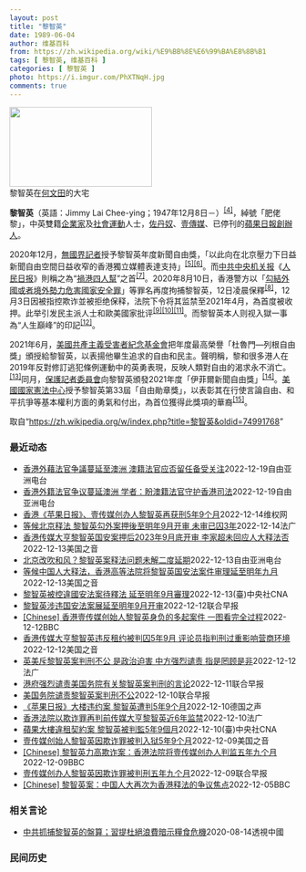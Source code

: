 ```yaml
---
layout: post
title: "黎智英"
date: 1989-06-04
author: 维基百科
from: https://zh.wikipedia.org/wiki/%E9%BB%8E%E6%99%BA%E8%8B%B1
tags: [ 黎智英, 维基百科 ]
categories: [ 黎智英 ]
photo: https://i.imgur.com/PhXTNqH.jpg
comments: true
---
```

<div class="mw-parser-output"><div id="noteTA-97071178" class="noteTA"><div class="noteTA-group"><div data-noteta-group-source="module" data-noteta-group="IT"></div></div><div class="noteTA-local"><div data-noteta-code="zh:巧克力; zh-tw:巧克力; zh-hk:朱古力; zh-cn:巧克力;"></div><div data-noteta-code="zh-tw:黑道; zh-hk:黑社會; zh-cn:黑社会;"></div><div data-noteta-code="zh-tw:飯店; zh-hk:酒店; zh-cn:饭店;"></div><div data-noteta-code="zh-tw:伍佛維茲; zh-hk:沃夫維茲 ;zh-cn:沃尔福威茨;"></div></div></div>

<div class="thumb tright"><div class="thumbinner" style="width:252px;"><a href="/wiki/File:Jimmy_Lai_Chee-ying_home_in_Ho_Man_Tin_20200418.png" class="image"><img alt="" src="//upload.wikimedia.org/wikipedia/commons/thumb/9/9f/Jimmy_Lai_Chee-ying_home_in_Ho_Man_Tin_20200418.png/250px-Jimmy_Lai_Chee-ying_home_in_Ho_Man_Tin_20200418.png" decoding="async" width="250" height="140" class="thumbimage" srcset="//upload.wikimedia.org/wikipedia/commons/thumb/9/9f/Jimmy_Lai_Chee-ying_home_in_Ho_Man_Tin_20200418.png/375px-Jimmy_Lai_Chee-ying_home_in_Ho_Man_Tin_20200418.png 1.5x, //upload.wikimedia.org/wikipedia/commons/thumb/9/9f/Jimmy_Lai_Chee-ying_home_in_Ho_Man_Tin_20200418.png/500px-Jimmy_Lai_Chee-ying_home_in_Ho_Man_Tin_20200418.png 2x" data-file-width="861" data-file-height="481"></a>  <div class="thumbcaption"><div class="magnify"><a href="/wiki/File:Jimmy_Lai_Chee-ying_home_in_Ho_Man_Tin_20200418.png" class="internal" title="放大"></a></div>黎智英在<a href="/wiki/%E4%BD%95%E6%96%87%E7%94%B0" title="何文田">何文田</a>的大宅</div></div></div>
<p><b>黎智英</b>（英語：<span lang="en">Jimmy Lai Chee-ying</span>；1947年12月8日<span class="useeditintro" title="Template:BLP editintro">－</span>）<sup id="cite_ref-7" class="reference"><a href="#cite_note-7">[4]</a></sup>，綽號「肥佬黎」，中英雙籍<a href="/wiki/%E4%BC%81%E4%B8%9A%E5%AE%B6" title="企业家">企業家</a>及<a href="/wiki/%E7%A4%BE%E6%9C%83%E9%81%8B%E5%8B%95" title="社會運動">社會運動</a>人士，<a href="/wiki/%E4%BD%90%E4%B8%B9%E5%A5%B4" title="佐丹奴">佐丹奴</a>、<a href="/wiki/%E5%A3%B9%E5%82%B3%E5%AA%92" title="壹傳媒">壹傳媒</a>、已停刊的<a href="/wiki/%E8%98%8B%E6%9E%9C%E6%97%A5%E5%A0%B1_(%E9%A6%99%E6%B8%AF)" title="蘋果日報 (香港)">蘋果日報</a><a href="/wiki/%E5%89%B5%E8%BE%A6%E4%BA%BA" class="mw-redirect" title="創辦人">創辦人</a>。
</p><p>2020年12月，<a href="/wiki/%E7%84%A1%E5%9C%8B%E7%95%8C%E8%A8%98%E8%80%85" class="mw-redirect" title="無國界記者">無國界記者</a>授予黎智英年度新聞自由獎，「以此向在北京壓力下日益新聞自由空間日益收窄的香港獨立媒體表達支持」<sup id="cite_ref-8" class="reference"><a href="#cite_note-8">[5]</a></sup><sup id="cite_ref-9" class="reference"><a href="#cite_note-9">[6]</a></sup>。而<a href="/wiki/%E4%B8%AD%E5%85%B1%E4%B8%AD%E5%A4%AE%E6%9C%BA%E5%85%B3%E6%8A%A5" title="中共中央机关报">中共中央机关报</a>《<a href="/wiki/%E4%BA%BA%E6%B0%91%E6%97%A5%E6%8A%A5" title="人民日报">人民日报</a>》則稱之為“<a href="/wiki/%E7%A5%B8%E6%B8%AF%E5%9B%9B%E4%BA%BA%E5%B8%AE" title="祸港四人帮">禍港四人幫</a>”之首<sup id="cite_ref-王平2019_10-0" class="reference"><a href="#cite_note-王平2019-10">[7]</a></sup>。2020年8月10日，香港警方以「<a href="/wiki/%E4%B8%AD%E8%8F%AF%E4%BA%BA%E6%B0%91%E5%85%B1%E5%92%8C%E5%9C%8B%E9%A6%99%E6%B8%AF%E7%89%B9%E5%88%A5%E8%A1%8C%E6%94%BF%E5%8D%80%E7%B6%AD%E8%AD%B7%E5%9C%8B%E5%AE%B6%E5%AE%89%E5%85%A8%E6%B3%95" title="中華人民共和國香港特別行政區維護國家安全法">勾結外國或者境外勢力危害國家安全罪</a>」等罪名再度拘捕黎智英，12日凌晨保釋<sup id="cite_ref-auto_11-0" class="reference"><a href="#cite_note-auto-11">[8]</a></sup>，12月3日因被指控欺诈並被拒绝保释，法院下令将其监禁至2021年4月，為首度被收押。此举引发民主派人士和歐美國家批评<sup id="cite_ref-12" class="reference"><a href="#cite_note-12">[9]</a></sup><sup id="cite_ref-13" class="reference"><a href="#cite_note-13">[10]</a></sup><sup id="cite_ref-over100_14-0" class="reference"><a href="#cite_note-over100-14">[11]</a></sup>。而黎智英本人则视入獄一事為“人生巔峰”的印記<sup id="cite_ref-15" class="reference"><a href="#cite_note-15">[12]</a></sup>。
</p><p>2021年6月，<a href="/wiki/%E5%85%B1%E7%94%A2%E4%B8%BB%E7%BE%A9%E5%8F%97%E9%9B%A3%E8%80%85%E7%B4%80%E5%BF%B5%E5%9F%BA%E9%87%91%E6%9C%83" title="共產主義受難者紀念基金會">美國共產主義受害者紀念基金會</a>把年度最高榮譽「杜魯門—列根自由獎」頒授給黎智英，以表揚他畢生追求的自由和民主。聲明稱，黎和很多港人在2019年反對修訂逃犯條例運動中的英勇表現，反映人類對自由的渴求永不消亡。<sup id="cite_ref-16" class="reference"><a href="#cite_note-16">[13]</a></sup>同月，<a href="/wiki/%E4%BF%9D%E8%AD%B7%E8%A8%98%E8%80%85%E5%A7%94%E5%93%A1%E6%9C%83" title="保護記者委員會">保護記者委員會</a>向黎智英頒發2021年度「伊菲爾新聞自由獎」<sup id="cite_ref-17" class="reference"><a href="#cite_note-17">[14]</a></sup>。<a href="/wiki/%E5%9C%8B%E5%AE%B6%E6%86%B2%E6%B3%95%E4%B8%AD%E5%BF%83" title="國家憲法中心">美國國家憲法中心</a>授予黎智英第33屆「自由勛章獎」，以表彰其在行使言論自由、和平抗爭等基本權利方面的勇氣和付出，為首位獲得此獎項的華裔<sup id="cite_ref-18" class="reference"><a href="#cite_note-18">[15]</a></sup>。
</p>
</div><noscript><img src="//zh.wikipedia.org/wiki/Special:CentralAutoLogin/start?type=1x1" alt="" title="" width="1" height="1" style="border: none; position: absolute;"></noscript>
<div class="printfooter" data-nosnippet="">取自“<a dir="ltr" href="https://zh.wikipedia.org/w/index.php?title=黎智英&amp;oldid=74991768">https://zh.wikipedia.org/w/index.php?title=黎智英&amp;oldid=74991768</a>”</div><div id="recent-news"><h3>最近动态</h3><ul><li><a href="https://nodebe4.github.io/waimei/2022-12-19/%E9%A6%99%E6%B8%AF%E5%A4%96%E8%97%89%E6%B3%95%E5%AE%98%E4%BA%89%E8%AD%B0%E8%94%93%E5%BB%B6%E8%87%B3%E6%BE%B3%E6%B4%B2-%E6%BE%B3%E7%B1%8D%E6%B3%95%E5%AE%98%E5%BA%94%E5%90%A6%E7%95%99%E4%BB%BB%E5%A4%87%E5%8F%97%E5%85%B3%E6%B3%A8" title="香港外藉法官争議蔓延至澳洲 澳籍法官应否留任备受关注—— 香港黎智英案近日成為國際輿論焦點;連帶有關《港區國安法》實施造成香港法治備受衝擊的問題,也再度引起國際關注。隨著香港司法獨立日益受到質疑...">香港外藉法官争議蔓延至澳洲   澳籍法官应否留任备受关注</a><time>2022-12-19</time><a class="tag">自由亚洲电台</a></li>
<li><a href="https://nodebe4.github.io/waimei/2022-12-19/%E9%A6%99%E6%B8%AF%E5%A4%96%E7%B1%8D%E6%B3%95%E5%AE%98%E4%BA%89%E8%AE%AE%E8%94%93%E5%BB%B6%E6%BE%B3%E6%B4%B2-%E5%AD%A6%E8%80%85-%E7%9B%BC%E6%BE%B3%E7%B1%8D%E6%B3%95%E5%AE%98%E5%AE%88%E6%8A%A4%E9%A6%99%E6%B8%AF%E5%8F%B8%E6%B3%95" title="香港外籍法官争议蔓延澳洲 学者：盼澳籍法官守护香港司法—— 香港黎智英案近日成为国际舆论焦点；连带有关《港区国安法》实施造成香港法治备受冲击的问题，也再度引起国际关注。随着香港司法独立日益受到质...">香港外籍法官争议蔓延澳洲 学者：盼澳籍法官守护香港司法</a><time>2022-12-19</time><a class="tag">自由亚洲电台</a></li>
<li><a href="https://nodebe4.github.io/waimei/2022-12-14/%E9%A6%99%E6%B8%AF-%E8%8B%B9%E6%9E%9C%E6%97%A5%E6%8A%A5-%E5%A3%B9%E4%BC%A0%E5%AA%92%E5%88%9B%E5%8A%9E%E4%BA%BA%E9%BB%8E%E6%99%BA%E8%8B%B1%E5%86%8D%E8%8E%B7%E5%88%915%E5%B9%B49%E4%B8%AA%E6%9C%88" title="香港《苹果日报》、壹传媒创办人黎智英再获刑5年9个月—— （维权网信息中心报道）2022年12月15日，本网获悉:香港当局再次对支持民主人权的香港《苹果日报》、壹传媒创办人黎智英判刑5年9个月。...">香港《苹果日报》、壹传媒创办人黎智英再获刑5年9个月</a><time>2022-12-14</time><a class="tag">维权网</a></li>
<li><a href="https://nodebe4.github.io/waimei/2022-12-14/%E7%AD%89%E5%80%99%E5%8C%97%E4%BA%AC%E9%87%8A%E6%B3%95-%E9%BB%8E%E6%99%BA%E8%8B%B1%E5%8B%BE%E5%A4%96%E6%A1%88%E6%8A%BC%E5%BE%8C%E8%87%B3%E6%98%8E%E5%B9%B49%E6%9C%88%E5%BC%80%E5%AE%A1-%E6%9C%AA%E5%AE%A1%E5%B7%B2%E5%9B%9A3%E5%B9%B4" title="等候北京释法 黎智英勾外案押後至明年9月开审 未审已囚3年—— 14/12/2022 - 09:35 港府为阻壹传媒创办人黎智英在涉嫌触犯《港区国安法》的串谋勾结外国势力罪的审讯中聘用英国御用大...">等候北京释法 黎智英勾外案押後至明年9月开审  未审已囚3年</a><time>2022-12-14</time><a class="tag">法广</a></li>
<li><a href="https://nodebe4.github.io/waimei/2022-12-13/%E9%A6%99%E6%B8%AF%E4%BC%A0%E5%AA%92%E5%A4%A7%E4%BA%A8%E9%BB%8E%E6%99%BA%E8%8B%B1%E5%9B%BD%E5%AE%89%E6%A1%88%E6%8A%BC%E5%90%8E2023%E5%B9%B49%E6%9C%88%E5%BA%95%E5%BC%80%E5%AE%A1-%E6%9D%8E%E5%AE%B6%E8%B6%85%E6%9C%AA%E5%9B%9E%E5%BA%94%E4%BA%BA%E5%A4%A7%E9%87%8A%E6%B3%95%E5%90%A6" title="香港传媒大亨黎智英国安案押后2023年9月底开审 李家超未回应人大释法否—— Tue, 13 Dec 2022 18:13:24 GMT 香港壹传媒创始人黎智英抵达西九龙警局 (2020年10月...">香港传媒大亨黎智英国安案押后2023年9月底开审 李家超未回应人大释法否</a><time>2022-12-13</time><a class="tag">美国之音</a></li>
<li><a href="https://nodebe4.github.io/waimei/2022-12-13/%E5%8C%97%E4%BA%AC%E6%94%B9%E5%90%B9%E5%92%8C%E9%A3%8E-%E9%BB%8E%E6%99%BA%E8%8B%B1%E6%A1%88%E9%87%8A%E6%B3%95%E9%97%AE%E9%A2%98%E6%9C%AA%E8%A7%A3%E4%BA%8C%E5%BA%A6%E5%BB%B6%E6%9C%9F" title="北京改吹和风？黎智英案释法问题未解二度延期—— 香港壹传媒创办人黎智英被控违反《香港国安法》，因人大常委会未处理港府的释法要求，案件开审日二度延后至明年九月底。人大常委会委员谭耀宗更在释法一事上...">北京改吹和风？黎智英案释法问题未解二度延期</a><time>2022-12-13</time><a class="tag">自由亚洲电台</a></li>
<li><a href="https://nodebe4.github.io/waimei/2022-12-13/%E7%AD%89%E5%80%99%E4%B8%AD%E5%9B%BD%E4%BA%BA%E5%A4%A7%E9%87%8A%E6%B3%95-%E9%A6%99%E6%B8%AF%E9%AB%98%E7%AD%89%E6%B3%95%E9%99%A2%E5%B0%86%E9%BB%8E%E6%99%BA%E8%8B%B1%E5%9B%BD%E5%AE%89%E6%B3%95%E6%A1%88%E4%BB%B6%E5%AE%A1%E7%90%86%E5%BB%B6%E8%87%B3%E6%98%8E%E5%B9%B4%E4%B9%9D%E6%9C%88" title="等候中国人大释法，香港高等法院将黎智英国安法案件审理延至明年九月—— Tue, 13 Dec 2022 13:35:16 GMT 资料照：香港警察押送壹传媒集团创始人黎智英走向一辆监狱警车。(2...">等候中国人大释法，香港高等法院将黎智英国安法案件审理延至明年九月</a><time>2022-12-13</time><a class="tag">美国之音</a></li>
<li><a href="https://nodebe4.github.io/waimei/2022-12-13/%E9%BB%8E%E6%99%BA%E8%8B%B1%E8%A2%AB%E6%8E%A7%E9%81%95%E5%9C%8B%E5%AE%89%E6%B3%95%E6%A1%88%E5%BE%85%E9%87%8B%E6%B3%95-%E5%BB%B6%E8%87%B3%E6%98%8E%E5%B9%B49%E6%9C%88%E5%AF%A9%E7%90%86" title="黎智英被控違國安法案待釋法 延至明年9月審理—— （中央社記者張謙香港13日電）香港壹傳媒集團創辦人黎智英被當局依國安法起訴的案件，押後至明年9月審理，以待中國全國人大常委會釋法。 綜合本地媒體...">黎智英被控違國安法案待釋法  延至明年9月審理</a><time>2022-12-13</time><a class="tag">(臺)中央社CNA</a></li>
<li><a href="https://nodebe4.github.io/waimei/2022-12-12/%E9%BB%8E%E6%99%BA%E8%8B%B1%E6%B6%89%E8%BF%9D%E5%9B%BD%E5%AE%89%E6%B3%95%E6%A1%88%E5%B1%95%E5%BB%B6%E8%87%B3%E6%98%8E%E5%B9%B49%E6%9C%88%E5%BC%80%E5%AE%A1" title="黎智英涉违国安法案展延至明年9月开审—— 香港壹传媒创办人黎智英涉嫌违反《香港国安法》案件原定星期二（12月13日）开审，律政司向法院申请押后至明年1月，以等待中国全国人大常委会释法，辩方认为应...">黎智英涉违国安法案展延至明年9月开审</a><time>2022-12-12</time><a class="tag">联合早报</a></li>
<li><a href="https://nodebe4.github.io/waimei/2022-12-12/Chinese-%E9%A6%99%E6%B8%AF%E5%A3%B9%E4%BC%A0%E5%AA%92%E5%88%9B%E5%A7%8B%E4%BA%BA%E9%BB%8E%E6%99%BA%E8%8B%B1%E8%BA%AB%E8%B4%9F%E7%9A%84%E5%A4%9A%E8%B5%B7%E6%A1%88%E4%BB%B6-%E4%B8%80%E5%9B%BE%E7%9C%8B%E5%AE%8C%E5%85%A8%E8%BF%87%E7%A8%8B" title="[Chinese] 香港壹传媒创始人黎智英身负的多起案件 一图看完全过程—— 香港壹传媒创始人黎智英身负的多起案件 一图看完全过程 2022年12月10日 最近更新： 59 分钟前 图像来源，S...">[Chinese] 香港壹传媒创始人黎智英身负的多起案件 一图看完全过程</a><time>2022-12-12</time><a class="tag">BBC</a></li>
<li><a href="https://nodebe4.github.io/waimei/2022-12-12/%E9%A6%99%E6%B8%AF%E4%BC%A0%E5%AA%92%E5%A4%A7%E4%BA%A8%E9%BB%8E%E6%99%BA%E8%8B%B1%E8%BF%9D%E5%8F%8D%E7%A7%9F%E7%BA%A6%E8%A2%AB%E5%88%A4%E5%9B%9A5%E5%B9%B49%E6%9C%88-%E8%AF%84%E8%AE%BA%E5%91%98%E6%8C%87%E5%88%A4%E5%88%91%E8%BF%87%E9%87%8D%E5%BD%B1%E5%93%8D%E8%90%A5%E5%95%86%E7%8E%AF%E5%A2%83" title="香港传媒大亨黎智英违反租约被判囚5年9月 评论员指判刑过重影响营商环境—— Mon, 12 Dec 2022 18:28:12 GMT 香港壹傳媒創辦人黎智英因違反租約被判監禁5年9個月，有市民...">香港传媒大亨黎智英违反租约被判囚5年9月 评论员指判刑过重影响营商环境</a><time>2022-12-12</time><a class="tag">美国之音</a></li>
<li><a href="https://nodebe4.github.io/waimei/2022-12-12/%E8%8B%B1%E7%BE%8E%E6%96%A5%E9%BB%8E%E6%99%BA%E8%8B%B1%E6%A1%88%E5%88%A4%E5%88%91%E4%B8%8D%E5%85%AC-%E6%98%AF%E6%94%BF%E6%B2%BB%E8%BF%AB%E5%AE%B3-%E4%B8%AD%E6%96%B9%E5%BC%BA%E7%83%88%E8%B0%B4%E8%B4%A3-%E6%8C%87%E6%98%AF%E7%BD%94%E9%A1%BE%E6%98%AF%E9%9D%9E" title="英美斥黎智英案判刑不公 是政治迫害 中方强烈谴责 指是罔顾是非—— 12/12/2022 - 09:39 中国和西方世界再次就壹传媒创办人黎智英的判刑而对骂。 美国国务院发言人普赖斯（Ned P...">英美斥黎智英案判刑不公 是政治迫害   中方强烈谴责 指是罔顾是非</a><time>2022-12-12</time><a class="tag">法广</a></li>
<li><a href="https://nodebe4.github.io/waimei/2022-12-11/%E6%B8%AF%E5%BA%9C%E5%BC%BA%E7%83%88%E8%B0%B4%E8%B4%A3%E7%BE%8E%E5%9B%BD%E5%8A%A1%E9%99%A2%E6%9C%89%E5%85%B3%E9%BB%8E%E6%99%BA%E8%8B%B1%E6%A1%88%E5%88%A4%E5%88%91%E7%9A%84%E8%A8%80%E8%AE%BA" title="港府强烈谴责美国务院有关黎智英案判刑的言论—— 针对美国国务院批香港壹传媒创办人黎智英案判刑不公，香港特区政府强烈谴责及反对美国国务院相关言论，并称美方完全罔顾事实。 据香港特区政府新闻公报网站...">港府强烈谴责美国务院有关黎智英案判刑的言论</a><time>2022-12-11</time><a class="tag">联合早报</a></li>
<li><a href="https://nodebe4.github.io/waimei/2022-12-10/%E7%BE%8E%E5%9B%BD%E5%8A%A1%E9%99%A2%E8%B0%B4%E8%B4%A3%E9%BB%8E%E6%99%BA%E8%8B%B1%E6%A1%88%E5%88%A4%E5%88%91%E4%B8%8D%E5%85%AC" title="美国务院谴责黎智英案判刑不公—— 美国国务院谴责黎智英案判刑不公，并呼吁中方尊重香港的新闻自由。 美国国务院发言人普莱斯（Ned Price）星期天（12月11日）在推特发文称，美国谴责黎智英案...">美国务院谴责黎智英案判刑不公</a><time>2022-12-10</time><a class="tag">联合早报</a></li>
<li><a href="https://nodebe4.github.io/waimei/2022-12-10/%E8%8B%B9%E6%9E%9C%E6%97%A5%E6%8A%A5-%E5%A4%A7%E6%A5%BC%E8%BF%9D%E7%BA%A6%E6%A1%88-%E9%BB%8E%E6%99%BA%E8%8B%B1%E9%81%AD%E5%88%A45%E5%B9%B49%E4%B8%AA%E6%9C%88" title="《苹果日报》大楼违约案 黎智英遭判5年9个月—— 2022-12-10T10:48:56.369Z 黎智英被控违反《苹果日报》大楼的租用契约（资料照片） （德国之声中文网）香港壹传媒集团创办人黎...">《苹果日报》大楼违约案 黎智英遭判5年9个月</a><time>2022-12-10</time><a class="tag">德国之声</a></li>
<li><a href="https://nodebe4.github.io/waimei/2022-12-10/%E9%A6%99%E6%B8%AF%E6%B3%95%E9%99%A2%E4%BB%A5%E6%AC%BA%E8%AF%88%E7%BD%AA%E5%86%8D%E5%88%A4%E5%89%8D%E4%BC%A0%E5%AA%92%E5%A4%A7%E4%BA%A8%E9%BB%8E%E6%99%BA%E8%8B%B1%E8%BF%916%E5%B9%B4%E7%9B%91%E7%A6%81" title="香港法院以欺诈罪再判前传媒大亨黎智英近6年监禁—— 10/12/2022 - 10:16 已经因参与未经允许的抗议集会活动而入狱20个月的香港壹传媒创办人黎智英，12月10日又被香港法院以欺诈罪...">香港法院以欺诈罪再判前传媒大亨黎智英近6年监禁</a><time>2022-12-10</time><a class="tag">法广</a></li>
<li><a href="https://nodebe4.github.io/waimei/2022-12-10/%E8%98%8B%E6%9E%9C%E5%A4%A7%E6%A8%93%E9%81%95%E7%A7%9F%E5%A5%91%E7%B4%84%E6%A1%88-%E9%BB%8E%E6%99%BA%E8%8B%B1%E8%A2%AB%E5%88%A4%E7%9B%A35%E5%B9%B49%E5%80%8B%E6%9C%88" title="蘋果大樓違租契約案 黎智英被判監5年9個月—— （中央社台北10日電）香港壹傳媒集團創辦人黎智英及行政總監黃偉強此前被控違反蘋果大樓租用契約，被裁定欺詐罪，法院今天判黎智英監禁5年9個月，黃偉強...">蘋果大樓違租契約案 黎智英被判監5年9個月</a><time>2022-12-10</time><a class="tag">(臺)中央社CNA</a></li>
<li><a href="https://nodebe4.github.io/waimei/2022-12-09/%E5%A3%B9%E4%BC%A0%E5%AA%92%E5%88%9B%E5%A7%8B%E4%BA%BA%E9%BB%8E%E6%99%BA%E8%8B%B1%E5%9B%A0%E6%AC%BA%E8%AF%88%E7%BD%AA%E8%A2%AB%E5%88%A4%E5%85%A5%E7%8B%B15%E5%B9%B49%E4%B8%AA%E6%9C%88" title="壹传媒创始人黎智英因欺诈罪被判入狱5年9个月—— Sat, 10 Dec 2022 05:07:36 GMT 黎智英2021年2月9日乘囚车抵达香港终审法院（路透社） 香港一名亲民主媒体大亨周六...">壹传媒创始人黎智英因欺诈罪被判入狱5年9个月</a><time>2022-12-09</time><a class="tag">美国之音</a></li>
<li><a href="https://nodebe4.github.io/waimei/2022-12-09/Chinese-%E9%BB%8E%E6%99%BA%E8%8B%B1%E5%8A%9B%E9%AB%98%E6%AC%BA%E8%AF%88%E6%A1%88-%E9%A6%99%E6%B8%AF%E6%B3%95%E9%99%A2%E5%B0%86%E5%A3%B9%E4%BC%A0%E5%AA%92%E5%88%9B%E5%8A%9E%E4%BA%BA%E5%88%A4%E7%9B%91%E4%BA%94%E5%B9%B4%E4%B9%9D%E4%B8%AA%E6%9C%88" title="[Chinese] 黎智英力高欺诈案：香港法院将壹传媒创办人判监五年九个月—— 黎智英力高欺诈案：香港法院将壹传媒创办人判监五年九个月 20 分钟前 图像来源，AFP 图像加注文字， 法官认为黎...">[Chinese] 黎智英力高欺诈案：香港法院将壹传媒创办人判监五年九个月</a><time>2022-12-09</time><a class="tag">BBC</a></li>
<li><a href="https://nodebe4.github.io/waimei/2022-12-09/%E5%A3%B9%E4%BC%A0%E5%AA%92%E5%88%9B%E5%8A%9E%E4%BA%BA%E9%BB%8E%E6%99%BA%E8%8B%B1%E5%9B%A0%E6%AC%BA%E8%AF%88%E7%BD%AA%E8%A2%AB%E5%88%A4%E5%88%91%E4%BA%94%E5%B9%B4%E4%B9%9D%E4%B8%AA%E6%9C%88" title="壹传媒创办人黎智英因欺诈罪被判刑五年九个月—— 壹传媒创办人黎智英因刻意隐瞒并让一家顾问公司使用《苹果日报》办公室的大楼，犯下欺诈罪和违反土地租赁条款，于星期六（12月10日）被判刑五年九个月，...">壹传媒创办人黎智英因欺诈罪被判刑五年九个月</a><time>2022-12-09</time><a class="tag">联合早报</a></li>
<li><a href="https://nodebe4.github.io/waimei/2022-12-05/Chinese-%E9%BB%8E%E6%99%BA%E8%8B%B1%E6%A1%88-%E4%B8%AD%E5%9B%BD%E4%BA%BA%E5%A4%A7%E5%86%8D%E6%AC%A1%E4%B8%BA%E9%A6%99%E6%B8%AF%E9%87%8A%E6%B3%95%E7%9A%84%E4%BA%89%E8%AE%AE%E7%84%A6%E7%82%B9" title="[Chinese] 黎智英案：中国人大再次为香港释法的争议焦点—— 黎智英案：中国人大再次为香港释法的争议焦点 40 分钟前 图像来源，EPA 图像加注文字， 黎智英自2020年底起被收押候审，...">[Chinese] 黎智英案：中国人大再次为香港释法的争议焦点</a><time>2022-12-05</time><a class="tag">BBC</a></li>
</ul></div><div id="open-opinion"><h3>相关言论</h3><ul><li><a href="https://nodebe4.github.io/opinion/2020-08-14/%E4%B8%AD%E5%85%B1%E6%8A%93%E6%8D%95%E9%BB%8E%E6%99%BA%E8%8B%B1%E7%9A%84%E7%9B%A4%E7%AE%97-%E7%BF%92%E6%8F%90%E6%9D%9C%E7%B5%95%E6%B5%AA%E8%B2%BB%E6%9A%97%E7%A4%BA%E7%B3%A7%E9%A3%9F%E5%8D%B1%E6%A9%9F/" title="透視中國">中共抓捕黎智英的盤算；習提杜絕浪費暗示糧食危機</a><time>2020-08-14</time><a class="tag">透視中國</a></li>
</ul></div><div id="mjls-record"><h3>民间历史</h3><ul></ul></div>